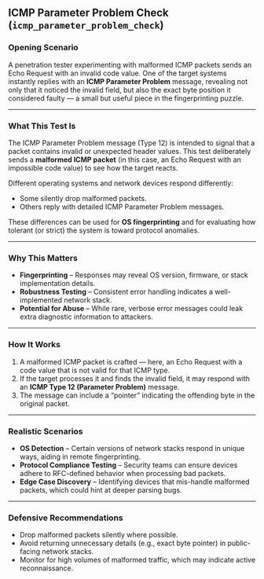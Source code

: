 ## ICMP Parameter Problem Check (`icmp_parameter_problem_check`)

### Opening Scenario

A penetration tester experimenting with malformed ICMP packets sends an Echo Request with an invalid code value. One of the target systems instantly replies with an **ICMP Parameter Problem** message, revealing not only that it noticed the invalid field, but also the exact byte position it considered faulty — a small but useful piece in the fingerprinting puzzle.

---

### What This Test Is

The ICMP Parameter Problem message (Type 12) is intended to signal that a packet contains invalid or unexpected header values. This test deliberately sends a **malformed ICMP packet** (in this case, an Echo Request with an impossible code value) to see how the target reacts.

Different operating systems and network devices respond differently:

* Some silently drop malformed packets.
* Others reply with detailed ICMP Parameter Problem messages.

These differences can be used for **OS fingerprinting** and for evaluating how tolerant (or strict) the system is toward protocol anomalies.

---

### Why This Matters

* **Fingerprinting** – Responses may reveal OS version, firmware, or stack implementation details.
* **Robustness Testing** – Consistent error handling indicates a well-implemented network stack.
* **Potential for Abuse** – While rare, verbose error messages could leak extra diagnostic information to attackers.

---

### How It Works

1. A malformed ICMP packet is crafted — here, an Echo Request with a code value that is not valid for that ICMP type.
2. If the target processes it and finds the invalid field, it may respond with an **ICMP Type 12 (Parameter Problem)** message.
3. The message can include a “pointer” indicating the offending byte in the original packet.

---

### Realistic Scenarios

* **OS Detection** – Certain versions of network stacks respond in unique ways, aiding in remote fingerprinting.
* **Protocol Compliance Testing** – Security teams can ensure devices adhere to RFC-defined behavior when processing bad packets.
* **Edge Case Discovery** – Identifying devices that mis-handle malformed packets, which could hint at deeper parsing bugs.

---

### Defensive Recommendations

* Drop malformed packets silently where possible.
* Avoid returning unnecessary details (e.g., exact byte pointer) in public-facing network stacks.
* Monitor for high volumes of malformed traffic, which may indicate active reconnaissance.

